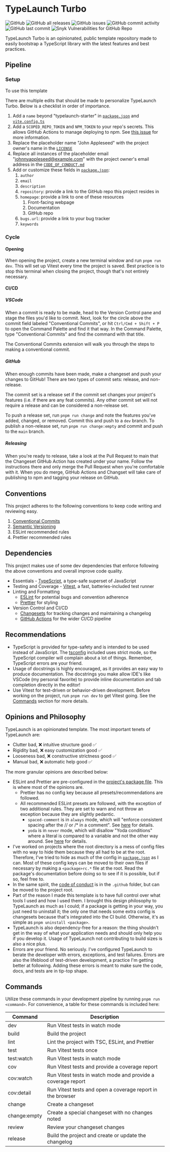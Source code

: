 # TypeLaunch Turbo

![GitHub](https://img.shields.io/github/license/ben-laird/typelaunch-turbo) ![GitHub all releases](https://img.shields.io/github/downloads/ben-laird/typelaunch-turbo/total) ![GitHub issues](https://img.shields.io/github/issues-raw/ben-laird/typelaunch-turbo) ![GitHub commit activity](https://img.shields.io/github/commit-activity/m/ben-laird/typelaunch-turbo) ![GitHub last commit](https://img.shields.io/github/last-commit/ben-laird/typelaunch-turbo) ![Snyk Vulnerabilities for GitHub Repo](https://img.shields.io/snyk/vulnerabilities/github/ben-laird/typelaunch-turbo)

TypeLaunch Turbo is an opinionated, public template repository made to easily bootstrap a TypeScript library with the latest features and best practices.

## Pipeline

### Setup

To use this template

There are multiple edits that should be made to personalize TypeLaunch Turbo. Below is a checklist in order of importance.

1. Add a `name` beyond "typelaunch-starter" in [`package.json`](../package.json) and [`vite.config.ts`](../vite.config.ts)
2. Add a `SCOPED_REPO_TOKEN` and `NPM_TOKEN` to your repo's secrets. This allows GitHub Actions to manage deploying to npm. See [this issue](https://github.com/peter-evans/create-pull-request/issues/48) for more information.
3. Replace the placeholder name "John Appleseed" with the project owner's name in the [`LICENSE`](../LICENSE)
4. Replace all instances of the placeholder email "johnnyappleseed@example.com" with the project owner's email address in the [`CODE_OF_CONDUCT.md`](../.github/CODE_OF_CONDUCT.md)
5. Add or customize these fields in [`package.json`](../package.json):
   1. `author`
   2. `email`
   3. `description`
   4. `repository`: provide a link to the GitHub repo this project resides in
   5. `homepage`: provide a link to one of these resources
      1. Front-facing webpage
      2. Documentation
      3. GitHub repo
   6. `bugs.url`: provide a link to your bug tracker
   7. `keywords`

### Cycle

#### Opening

When opening the project, create a new terminal window and run `pnpm run dev`. This will set up Vitest every time the project is saved. Best practice is to stop this terminal when closing the project, though that's not entirely necessary.

#### CI/CD

##### VSCode

When a commit is ready to be made, head to the Version Control pane and stage the files you'd like to commit. Next, look for the circle above the commit field labeled "Conventional Commits", or hit `Ctrl/Cmd + Shift + P` to open the Command Palette and find it that way. In the Command Palette, type "Conventional Commits" and find the command with that title.

The Conventional Commits extension will walk you through the steps to making a conventional commit.

##### GitHub

When enough commits have been made, make a changeset and push your changes to GitHub! There are two types of commit sets: release, and non-release.

The commit set is a release set if the commit set changes your project's features (i.e. if there are any feat commits). Any other commit set will not require a release and can be considered a non-release set.

To push a release set, run `pnpm run change` and note the features you've added, changed, or removed. Commit this and push to a `dev` branch. To publish a non-release set, run `pnpm run change:empty` and commit and push to the `main` branch.

##### Releasing

When you're ready to release, take a look at the Pull Request to main that the Changeset GitHub Action has created under your name. Follow the instructions there and only merge the Pull Request when you're comfortable with it. When you do merge, GitHub Actions and Changset will take care of publishing to npm and tagging your release on GitHub.

## Conventions

This project adheres to the following conventions to keep code writing and reviewing easy.

1. [Conventional Commits](https://www.conventionalcommits.org/en/v1.0.0/)
2. [Semantic Versioning](https://semver.org)
3. ESLint recommended rules
4. Prettier recommended rules

## Dependencies

This project makes use of some dev dependencies that enforce following the above conventions and overall improve code quality.

- Essentials - [TypeScript](https://www.typescriptlang.org/), a type-safe superset of JavaScript
- Testing and Coverage - [Vitest](https://vitest.dev), a fast, batteries-included test runner
- Linting and Formatting
  - [ESLint](https://eslint.org) for potential bugs and convention adherence
  - [Prettier](https://prettier.io) for styling
- Version Control and CI/CD
  - [Changesets](https://github.com/changesets/changesets/tree/main) for tracking changes and maintaining a changelog
  - [GitHub Actions](https://docs.github.com/en/actions) for the wider CI/CD pipeline

## Recommendations

- TypeScript is provided for type-safety and is intended to be used instead of JavaScript. The [tsconfig](../tsconfig.json) included uses strict mode, so the TypeScript compiler will complain about a lot of things. Remember, TypeScript errors are your friend.
- Usage of docstrings is highly encouraged, as it provides an easy way to produce documentation. The docstrings you make allow IDE's like VSCode (my personal favorite) to provide inline documentation and tab completion directly in the editor!
- Use Vitest for test-driven or behavior-driven development. Before working on the project, run `pnpm run dev` to get Vitest going. See the [Commands](typelaunch.md#commands) section for more details.

## Opinions and Philosophy

TypeLaunch is an opinionated template. The most important tenets of TypeLaunch are:

- Clutter bad, :x: intuitive structure good :white_check_mark:
- Rigidity bad, :x: easy customization good :white_check_mark:
- Looseness bad, :x: constructive strictness good :white_check_mark:
- Manual bad, :x: automatic help good :white_check_mark:

The more granular opinions are described below:

- ESLint and Prettier are pre-configured in the [project's package file](../package.json). This is where most of the opinions are.
  - Prettier has no config key because all presets/recommendations are followed.
  - All recommended ESLint presets are followed, with the exception of two additional rules. They are set to warn and not throw an exception because they are slightly pedantic.
    - `spaced-comment` is in `always` mode, which will "enforce consistent spacing after the // or /\* in a comment". See [here](https://eslint.org/docs/latest/rules/spaced-comment#rule-details) for details.
    - `yoda` is in `never` mode, which will disallow "Yoda conditions" where a literal is compared to a variable and not the other way around. See [here](https://eslint.org/docs/latest/rules/yoda#rule-details) for details.
- I've worked on projects where the root directory is a mess of config files with no way to hide them because they all had to be at the root. Therefore, I've tried to hide as much of the config in [`package.json`](../package.json) as I can. Most of these config keys can be moved to their own files if necessary by making a `<package>rc.*` file at the root. Read the package's documentation before doing so to see if it is possible, but if so, feel free to.
- In the same spirit, the [code of conduct](../.github/CODE_OF_CONDUCT.md) is in the `.github` folder, but can be moved to the project root.
- Part of the reason I made this template is to have full control over what tools I used and how I used them. I brought this design philosophy to TypeLaunch as much as I could; if a package is getting in your way, you just need to uninstall it; the only one that needs some extra config is changesets because that's integrated into the CI build. Otherwise, it's as simple as `pnpm uninstall <package>`.
- TypeLaunch is also dependency-free for a reason: the thing shouldn't get in the way of what your application needs and should only help you if you develop it. Usage of TypeLaunch not contributing to build sizes is also a nice plus.
- Errors are your friend. No seriously. I've configured TypeLaunch to berate the developer with errors, exceptions, and test failures. Errors are also the lifeblood of test-driven development, a practice I'm getting better at following. Adding these errors is meant to make sure the code, docs, and tests are in tip-top shape.

## Commands

Utilize these commands in your development pipeline by running `pnpm run <command>`. For convenience, a table for these commands is included here:

| Command      | Description                                                  |
| ------------ | ------------------------------------------------------------ |
| dev          | Run Vitest tests in watch mode                               |
| build        | Build the project                                            |
| lint         | Lint the project with TSC, ESLint, and Prettier              |
| test         | Run Vitest tests once                                        |
| test:watch   | Run Vitest tests in watch mode                               |
| cov          | Run Vitest tests and provide a coverage report               |
| cov:watch    | Run Vitest tests in watch mode and provide a coverage report |
| cov:detail   | Run Vitest tests and open a coverage report in the browser   |
| change       | Create a changeset                                           |
| change:empty | Create a special changeset with no changes noted             |
| review       | Review your changeset changes                                |
| release      | Build the project and create or update the changelog         |
